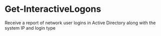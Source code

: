 # Get-InteractiveLogons
Receive a report of network user logins in Active Directory along with the system IP and login type
